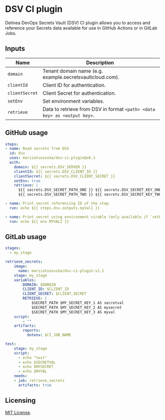 # DSV CI plugin

Delinea DevOps Secrets Vault (DSV) CI plugin allows you to access and reference your Secrets data available for use in GitHub Actions or in GitLab Jobs.

## Inputs

| Name           | Description |
| ---------------| ------------|
| `domain`       | Tenant domain name (e.g. example.secretsvaultcloud.com). |
| `clientId`     | Client ID for authentication. |
| `clientSecret` | Client Secret for authentication. |
| `setEnv`       | Set environment variables. |
| `retrieve`     | Data to retrieve from DSV in format `<path> <data key> as <output key>`. |


## GitHub usage

```yaml
steps:
- name: Read secrets from DSV
  id: dsv
  uses: mariiatuzovska/dsv-ci-plugin@v6.1
  with:
    domain: ${{ secrets.DSV_SERVER }}
    clientId: ${{ secrets.DSV_CLIENT_ID }}
    clientSecret: ${{ secrets.DSV_CLIENT_SECRET }}
    setEnv: true
    retrieve: |
      ${{ secrets.DSV_SECRET_PATH_ONE }} ${{ secrets.DSV_SECRET_KEY_ONE }} AS myVal1
      ${{ secrets.DSV_SECRET_PATH_TWO }} ${{ secrets.DSV_SECRET_KEY_TWO }} AS MYVAL2

- name: Print secret referencing ID of the step.
  run: echo ${{ steps.dsv.outputs.myVal1 }}

- name: Print secret using environment virable (only available if `setEnv` was set to `true`)
  run: echo ${{ env.MYVAL2 }}
```

## GitLab usage

```yaml
stages:
  - my_stage

retrieve_secrets:
    image: 
      name: mariiatuzovska/dsv-ci-plugin:v1.1
    stage: my_stage
    variables:
        DOMAIN: $DOMAIN
        CLIENT_ID: $CLIENT_ID
        CLIENT_SECRET: $CLIENT_SECRET
        RETRIEVE: |
            $SECRET_PATH $MY_SECRET_KEY_1 AS secretval
            $SECRET_PATH $MY_SECRET_KEY_2 AS mysecret
            $SECRET_PATH $MY_SECRET_KEY_3 AS myval
    script:
        - ""
    artifacts:
        reports:
          dotenv: $CI_JOB_NAME

test:
    stage: my_stage
    script:
      - echo "test"
      - echo $SECRETVAL
      - echo $MYSECRET
      - echo $MYVAL
    needs:
    - job: retrieve_secrets
      artifacts: true

```

## Licensing

[MIT License](https://github.com/mariiatuzovska/secret-vault-github-action-plugin/blob/master/LICENSE).
